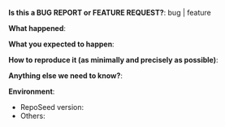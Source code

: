 <!--
This form is for bug reports and feature requests ONLY!  
If you're looking for help check out [our support guidelines](/SUPPORT.md).
-->

**Is this a BUG REPORT or FEATURE REQUEST?**:
bug | feature


**What happened**:

**What you expected to happen**:

**How to reproduce it (as minimally and precisely as possible)**:


**Anything else we need to know?**:

**Environment**:
- RepoSeed version:  
- Others:
